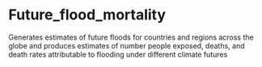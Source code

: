 # Future_flood_mortality
Generates estimates of future floods for countries and regions across the globe and produces estimates of number people exposed, deaths, and death rates attributable to flooding under different climate futures
